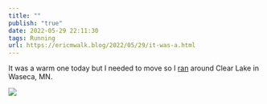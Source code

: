```yaml
---
title: ""
publish: "true"
date: 2022-05-29 22:11:30
tags: Running
url: https://ericmwalk.blog/2022/05/29/it-was-a.html
---
```


It was a warm one today but I needed to move so I [ran](http://www.strava.com/activities/7223789780) around Clear Lake in Waseca, MN.



![](https://ericmwalk.blog/uploads/2022/c6374d2d1a.jpg)